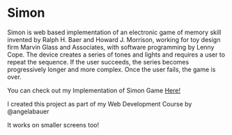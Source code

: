 # Simon
Simon is web based implementation of an electronic game of memory skill invented by Ralph H. Baer and Howard J. Morrison, working for toy design firm Marvin Glass and Associates, with software programming by Lenny Cope. The device creates a series of tones and lights and requires a user to repeat the sequence. If the user succeeds, the series becomes progressively longer and more complex. Once the user fails, the game is over. 

You can check out my Implementation of Simon Game [Here!](https://keshavvgarg.github.io/simon/)

I created this project as part of my Web Development Course by @angelabauer

It works on smaller screens too!
